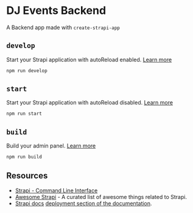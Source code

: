 # DJ Events Backend

A Backend app made with `create-strapi-app`

## `develop`

Start your Strapi application with autoReload enabled. [Learn more](https://docs.strapi.io/developer-docs/latest/developer-resources/cli/CLI.html#strapi-develop)

```bash
npm run develop
```

## `start`

Start your Strapi application with autoReload disabled. [Learn more](https://docs.strapi.io/developer-docs/latest/developer-resources/cli/CLI.html#strapi-start)

```bash
npm run start
```

## `build`

Build your admin panel. [Learn more](https://docs.strapi.io/developer-docs/latest/developer-resources/cli/CLI.html#strapi-build)

```bash
npm run build
```

## Resources

- [Strapi - Command Line Interface](https://docs.strapi.io/developer-docs/latest/developer-resources/cli/CLI.html)
- [Awesome Strapi](https://github.com/strapi/awesome-strapi) - A curated list of awesome things related to Strapi.
- [Strapi docs](https://docs.strapi.io)
  [deployment section of the documentation](https://docs.strapi.io/developer-docs/latest/setup-deployment-guides/deployment.html).
